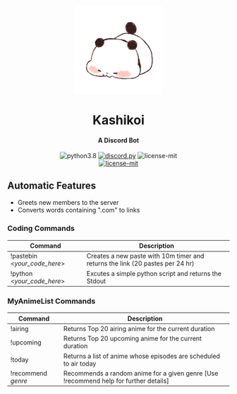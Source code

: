<div align=center>

<img src="kashikoi.png" width="200">

  # Kashikoi
  #### A Discord Bot
  
  <img src="https://img.shields.io/badge/PYTHON-3.8-7892d6?style=for-the-badge" alt="python3.8">
  <a href="https://github.com/Rapptz/discord.py"><img src="https://img.shields.io/badge/DISCORD-PY-7892d6?style=for-the-badge" alt="discord.py"></a>
  <img src="https://img.shields.io/badge/LICENSE-MIT-7892d6?style=for-the-badge" alt="license-mit">

</div>

<div align=center>
  <a href="https://discordapp.com/oauth2/authorize?client_id=731521524116488275&scope=bot&permissions=261120">
    <img src="https://img.shields.io/badge/Kashikoi-Add%20me%20to%20your%20server-f29d41?style=for-the-badge" alt="license-mit">
  </a>
</div>



## Automatic Features

* Greets new members to the server
* Converts words containing ".com" to links


### Coding Commands

Command | Description
-------- | -----------
!pastebin <*your_code_here*> | Creates a new paste with 10m timer and returns the link (20 pastes per 24 hr)
!python <*your_code_here*> | Excutes a simple python script and returns the Stdout


### MyAnimeList Commands

Command | Description
-------- | -----------
!airing | Returns Top 20 airing anime for the current duration
!upcoming | Returns Top 20 upcoming anime for the current duration
!today | Returns a list of anime whose episodes are scheduled to air today
!recommend *genre* | Recommends a random anime for a given genre [Use !recommend help for further details]
